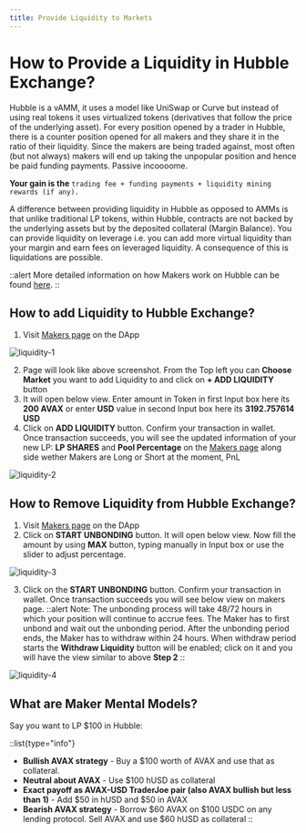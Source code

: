 ```yaml
---
title: Provide Liquidity to Markets
---
```


# How to Provide a Liquidity in Hubble Exchange?

Hubble is a vAMM, it uses a model like UniSwap or Curve but instead of using real tokens it uses virtualized tokens (derivatives that follow the price of the underlying asset). For every position opened by a trader in Hubble, there is a counter position opened for all makers and they share it in the ratio of their liquidity. Since the makers are being traded against, most often (but not always) makers will end up taking the unpopular position and hence be paid funding payments. Passive incoooome.

**Your gain is the** `trading fee + funding payments + liquidity mining rewards (if any).`

A difference between providing liquidity in Hubble as opposed to AMMs is that unlike traditional LP tokens, within Hubble, contracts are not backed by the underlying assets but by the deposited collateral (Margin Balance). You can provide liquidity on leverage i.e. you can add more virtual liquidity than your margin and earn fees on leveraged liquidity. A consequence of this is liquidations are possible.

::alert
More detailed information on how Makers work on Hubble can be found [here](https://medium.com/hubbleexchange/makers-in-hubble-vamm-c2dbae445ed9).
::

## How to add Liquidity to Hubble Exchange?

1. Visit [Makers page](https://app.hubble.exchange/makers?docs.hubble.exchange) on the DApp

![liquidity-1](/content/faq/liquidity-1.png)

2. Page will look like above screenshot. From the Top left you can **Choose Market** you want to add Liquidity to and click on **+ ADD LIQUIDITY** button
3. It will open below view. Enter amount in Token in first Input box here its **200 AVAX** or enter **USD** value in second Input box here its **3192.757614 USD**
4. Click on **ADD LIQUIDITY** button. Confirm your transaction in wallet. Once transaction succeeds, you will see the updated information of your new LP: **LP SHARES** and **Pool Percentage** on the [Makers page](https://app.hubble.exchange/makers?ref=docs.hubble.exchange) along side wether Makers are Long or Short at the moment, PnL

![liquidity-2](/content/faq/liquidity-2.png)

## How to Remove Liquidity from Hubble Exchange?

1. Visit [Makers page](https://app.hubble.exchange/makers?docs.hubble.exchange) on the DApp
2. Click on **START UNBONDING** button. It will open below view. Now fill the amount by using **MAX** button, typing manually in Input box or use the slider to adjust percentage.

![liquidity-3](/content/faq/liquidity-3.png)

3. Click on the **START UNBONDING** button. Confirm your transaction in wallet. Once transaction succeeds you will see below view on makers page.
::alert
Note: The unbonding process will take 48/72 hours in which your position will continue to accrue fees. The Maker has to first unbond and wait out the unbonding period. After the unbonding period ends, the Maker has to withdraw within 24 hours. When withdraw period starts the **Withdraw Liquidity** button will be enabled; click on it and you will have the view similar to above **Step 2**
::

![liquidity-4](/content/faq/liquidity-4.png)

## What are Maker Mental Models?

Say you want to LP $100 in Hubble:

::list{type="info"}
- **Bullish AVAX strategy** - Buy a $100 worth of AVAX and use that as collateral.
- **Neutral about AVAX** - Use $100 hUSD as collateral
- **Exact payoff as AVAX-USD TraderJoe pair (also AVAX bullish but less than 1)** - Add $50 in hUSD and $50 in AVAX
- **Bearish AVAX strategy** - Borrow $60 AVAX on $100 USDC on any lending protocol. Sell AVAX and use $60 hUSD as collateral
::
